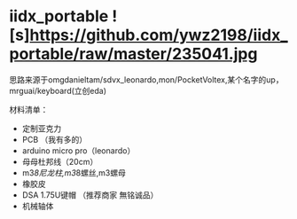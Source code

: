 iidx_portable
![s]https://github.com/ywz2198/iidx_portable/raw/master/235041.jpg
===
思路来源于omgdanieltam/sdvx_leonardo,mon/PocketVoltex,某个名字的up，mrguai/keyboard(立创eda)

材料清单：
* 定制亚克力
* PCB （我有多的）
* arduino micro pro（leonardo）
* 母母杜邦线（20cm）
* m3*8尼龙柱,m3*8螺丝,m3螺母
* 橡胶皮
* DSA 1.75U键帽 （推荐商家	無铭诚品）
* 机械轴体
